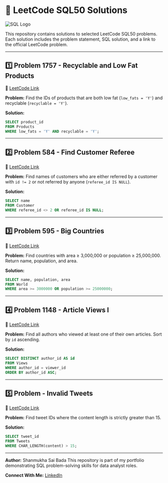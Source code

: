 # 🧠 LeetCode SQL50 Solutions

![SQL Logo](images/sql_logo.png)

This repository contains solutions to selected LeetCode SQL50 problems. Each solution includes the problem statement, SQL solution, and a link to the official LeetCode problem.

---

## 1️⃣ Problem 1757 - Recyclable and Low Fat Products

🔗 [LeetCode Link](https://leetcode.com/problems/recyclable-and-low-fat-products/)

**Problem:** Find the IDs of products that are both low fat (`low_fats = 'Y'`) and recyclable (`recyclable = 'Y'`).

**Solution:**

```sql
SELECT product_id
FROM Products
WHERE low_fats = 'Y' AND recyclable = 'Y';
```

---

## 2️⃣ Problem 584 - Find Customer Referee

🔗 [LeetCode Link](https://leetcode.com/problems/find-customer-referee/)

**Problem:** Find names of customers who are either referred by a customer with `id != 2` or not referred by anyone (`referee_id IS NULL`).

**Solution:**

```sql
SELECT name
FROM Customer
WHERE referee_id <> 2 OR referee_id IS NULL;
```

---

## 3️⃣ Problem 595 - Big Countries

🔗 [LeetCode Link](https://leetcode.com/problems/big-countries/)

**Problem:** Find countries with area ≥ 3,000,000 or population ≥ 25,000,000. Return name, population, and area.

**Solution:**

```sql
SELECT name, population, area
FROM World
WHERE area >= 3000000 OR population >= 25000000;
```

---

## 4️⃣ Problem 1148 - Article Views I

🔗 [LeetCode Link](https://leetcode.com/problems/article-views-i/)

**Problem:** Find all authors who viewed at least one of their own articles. Sort by `id` ascending.

**Solution:**

```sql
SELECT DISTINCT author_id AS id
FROM Views
WHERE author_id = viewer_id
ORDER BY author_id ASC;
```

---

## 5️⃣ Problem - Invalid Tweets

🔗 [LeetCode Link](https://leetcode.com/problems/invalid-tweets/)

**Problem:** Find tweet IDs where the content length is strictly greater than 15.

**Solution:**

```sql
SELECT tweet_id
FROM Tweets
WHERE CHAR_LENGTH(content) > 15;
```

---

**Author:** Shanmukha Sai Bada
This repository is part of my portfolio demonstrating SQL problem-solving skills for data analyst roles.

**Connect With Me:** [LinkedIn](https://www.linkedin.com/in/shanmukhasai/)
